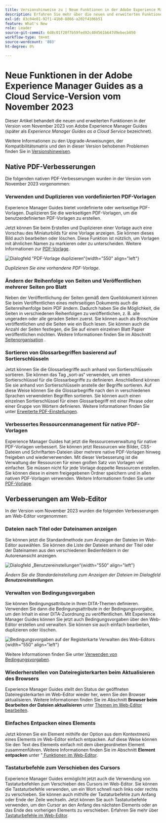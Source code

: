 ```yaml
---
title: Versionshinweise zu | Neue Funktionen in der Adobe Experience Manager Guides, Version vom November 2023
description: Erfahren Sie mehr über die neuen und erweiterten Funktionen der Version November 2023 von Adobe Experience Manager Guides as a Cloud Service.
exl-id: 83c04e01-92f1-41b0-8866-a202f4106b51
feature: What's New
role: Leader
source-git-commit: 6d8c01f20f7b59fed92c404561b647d9ebecb050
workflow-type: tm+mt
source-wordcount: '803'
ht-degree: 0%

---
```


# Neue Funktionen in der Adobe Experience Manager Guides as a Cloud Service-Version vom November 2023

Dieser Artikel behandelt die neuen und erweiterten Funktionen in der Version vom November 2023 von Adobe Experience Manager Guides (später als *Experience Manager Guides as a Cloud Service* bezeichnet).

Weitere Informationen zu den Upgrade-Anweisungen, der Kompatibilitätsmatrix und den in dieser Version behobenen Problemen finden Sie in [Versionshinweisen](release-notes-2023-11-0.md).

## Native PDF-Verbesserungen

Die folgenden nativen PDF-Verbesserungen wurden in der Version vom November 2023 vorgenommen:

### Verwenden und Duplizieren von vordefinierten PDF-Vorlagen

Experience Manager Guides bietet vordefinierte oder werkseitige PDF-Vorlagen. Duplizieren Sie die werkseitigen PDF-Vorlagen, um die benutzerdefinierten PDF-Vorlagen zu erstellen.

Jetzt können Sie beim Erstellen und Duplizieren einer Vorlage auch eine Vorschau des Miniaturbilds für eine Vorlage anzeigen. Sie können dieses Bild auch bearbeiten oder löschen. Diese Funktion ist nützlich, um Vorlagen mit ähnlichen Namen zu markieren oder zu unterscheiden.
Weitere Informationen zur [PDF-Vorlage](../native-pdf/pdf-template.md).

![Dialogfeld &quot;PDF-Vorlage duplizieren“](assets/duplicate-template.png){width="550" align="left"}

*Duplizieren Sie eine vorhandene PDF-Vorlage.*


### Ändern der Reihenfolge von Seiten und Veröffentlichen mehrerer Seiten pro Blatt

Neben der Veröffentlichung der Seiten gemäß dem Quelldokument können Sie beim Veröffentlichen eines mehrseitigen Dokuments auch die Seitenreihenfolge beim PDF ändern.  Dadurch haben Sie die Möglichkeit, die Seiten in verschiedenen Reihenfolgen zu veröffentlichen, z. B. alle ungeraden oder alle geraden Seiten zuerst. Sie können auch als Broschüre veröffentlichen und die Seiten wie ein Buch lesen. Sie können auch die Anzahl der Seiten festlegen, die Sie auf einem einzelnen Blatt Papier veröffentlichen möchten. Weitere Informationen finden Sie im Abschnitt [Seitenorganisation](../native-pdf/components-pdf-template.md#page-organization) .

### Sortieren von Glossarbegriffen basierend auf Sortierschlüsseln

Jetzt können Sie die Glossarbegriffe auch anhand von Sortierschlüsseln sortieren. Sie können das Tag „sort-as“ verwenden, um einen Sortierschlüssel für die Glossarbegriffe zu definieren. Anschließend können Sie sie anhand von Sortierschlüsseln anstelle der Begriffe sortieren. Auf diese Weise können Sie die Glossarbegriffe nach den in verschiedenen Sprachen verwendeten Begriffen sortieren. Sie können auch einen einzelnen Sortierschlüssel für einen Glossarbegriff mit einer Phrase oder einer Gruppe von Wörtern definieren.
Weitere Informationen finden Sie unter [Erweiterte PDF-Einstellungen](../native-pdf/components-pdf-template.md#advanced-pdf-settings).


### Verbessertes Ressourcenmanagement für native PDF-Vorlagen

Experience Manager Guides hat jetzt die Ressourcenverwaltung für native PDF-Vorlagen verbessert. Sie können jetzt Ressourcen wie Bilder, CSS-Dateien und Schriftarten-Dateien über mehrere native PDF-Vorlagen hinweg freigeben und wiederverwenden. Mit dieser Verbesserung ist die Verwaltung der Ressourcen für einen großen Satz von Vorlagen viel einfacher. Sie müssen nicht für jede Vorlage doppelte Ressourcen erstellen. Sie können diese in einem freigegebenen Ordner speichern und in allen nativen PDF-Vorlagen verwenden.
Weitere Informationen finden Sie unter [PDF-Vorlage](../native-pdf/pdf-template.md).

## Verbesserungen am Web-Editor

In der Version vom November 2023 wurden die folgenden Verbesserungen am Web-Editor vorgenommen:


### Dateien nach Titel oder Dateinamen anzeigen

Sie können jetzt die Standardmethode zum Anzeigen der Dateien im Web-Editor auswählen. Sie können die Liste der Dateien anhand der Titel oder der Dateinamen aus den verschiedenen Bedienfeldern in der Autorenansicht anzeigen.

![Dialogfeld „Benutzereinstellungen“](assets/user-preferences-2311.png){width="550" align="left"}

*Ändern Sie die Standardeinstellung zum Anzeigen der Dateien im Dialogfeld **Benutzereinstellungen**.*


### Verwalten von Bedingungsvorgaben

Sie können Bedingungsattribute in Ihren DITA-Themen definieren. Verwenden Sie dann die Bedingungsattribute in der Bedingungsvorgabe, um den Inhalt in einer DITA-Zuordnung zu veröffentlichen. Mit Experience Manager Guides können Sie jetzt auch Bedingungsvorgaben über den Web-Editor erstellen und verwalten. Sie können sie auch einfach bearbeiten, duplizieren oder löschen.

![Bedingungsvorgaben auf der Registerkarte Verwalten des Web-Editors ](assets/web-editor-manage-condition-presets.png){width="550" align="left"}

Weitere Informationen finden Sie unter [Verwenden von Bedingungsvorgaben](../user-guide/generate-output-use-condition-presets.md).

### Wiederherstellen von Dateiregisterkarten beim Aktualisieren des Browsers

Experience Manager Guides stellt den Status der geöffneten Dateiregisterkarten im Web-Editor wieder her, wenn Sie den Browser aktualisieren. Weitere Informationen finden Sie im Abschnitt **Browser beim Bearbeiten der Dateien aktualisieren** unter [Themen im Web-Editor bearbeiten](../user-guide/web-editor-edit-topics.md).

### Einfaches Entpacken eines Elements

Jetzt können Sie ein Element mithilfe der Option aus dem Kontextmenü eines Elements im Web-Editor einfach entpacken. Auf diese Weise können Sie den Text des Elements einfach mit dem übergeordneten Element zusammenführen.
Weitere Informationen finden Sie im Abschnitt **Element entpacken** unter &quot;[ Funktionen im Web-Editor](../user-guide/web-editor-other-features.md).

### Tastaturbefehle zum Verschieben des Cursors

Experience Manager Guides ermöglicht jetzt auch die Verwendung von Tastaturbefehlen zum Verschieben des Cursors im Web-Editor. Sie können die Tastaturbefehle verwenden, um ein Wort schnell nach links oder rechts zu verschieben. Sie können auch mithilfe der Tastaturbefehle zum Anfang oder Ende der Zeile wechseln.
Jetzt können Sie auch Tastaturbefehle verwenden, um den Cursor an den Anfang des nächsten Elements oder an das Ende des vorherigen Elements zu verschieben.
Erfahren Sie mehr über [Tastaturbefehle im Web-Editor](../user-guide/web-editor-keyboard-shortcuts.md).
